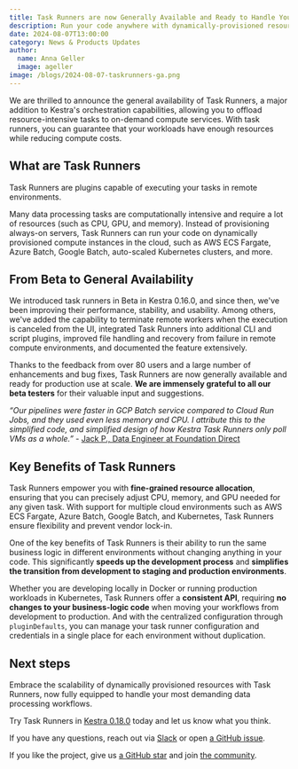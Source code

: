 ```yaml
---
title: Task Runners are now Generally Available and Ready to Handle Your Most Demanding Workflows
description: Run your code anywhere with dynamically-provisioned resources.
date: 2024-08-07T13:00:00
category: News & Products Updates
author:
  name: Anna Geller
  image: ageller
image: /blogs/2024-08-07-taskrunners-ga.png
---
```


We are thrilled to announce the general availability of Task Runners, a major addition to Kestra's orchestration capabilities, allowing you to offload resource-intensive tasks to on-demand compute services. With task runners, you can guarantee that your workloads have enough resources while reducing compute costs.

## What are Task Runners

Task Runners are plugins capable of executing your tasks in remote environments.

Many data processing tasks are computationally intensive and require a lot of resources (such as CPU, GPU, and memory). Instead of provisioning always-on servers, Task Runners can run your code on dynamically provisioned compute instances in the cloud, such as AWS ECS Fargate, Azure Batch, Google Batch, auto-scaled Kubernetes clusters, and more.


## From Beta to General Availability

We introduced task runners in Beta in Kestra 0.16.0, and since then, we've been improving their performance, stability, and usability. Among others, we've added the capability to terminate remote workers when the execution is canceled from the UI, integrated Task Runners into additional CLI and script plugins, improved file handling and recovery from failure in remote compute environments, and documented the feature extensively.

Thanks to the feedback from over 80 users and a large number of enhancements and bug fixes, Task Runners are now generally available and ready for production use at scale. **We are immensely grateful to all our beta testers** for their valuable input and suggestions.

*“Our pipelines were faster in GCP Batch service compared to Cloud Run Jobs, and they used even less memory and CPU. I attribute this to the simplified code, and simplified design of how Kestra Task Runners only poll VMs as a whole.” -* [Jack P., Data Engineer at Foundation Direct](https://jackskylord.medium.com/kestra-io-powerful-declarative-workflows-1dc79bce0b69)

## Key Benefits of Task Runners

Task Runners empower you with **fine-grained resource allocation**, ensuring that you can precisely adjust CPU, memory, and GPU needed for any given task. With support for multiple cloud environments such as AWS ECS Fargate, Azure Batch, Google Batch, and Kubernetes, Task Runners ensure flexibility and prevent vendor lock-in.

One of the key benefits of Task Runners is their ability to run the same business logic in different environments without changing anything in your code. This significantly **speeds up the development process** and **simplifies the transition from development to staging and production environments**.

Whether you are developing locally in Docker or running production workloads in Kubernetes, Task Runners offer a **consistent API**, requiring **no changes to your business-logic code** when moving your workflows from development to production. And with the centralized configuration through `pluginDefaults`, you can manage your task runner configuration and credentials in a single place for each environment without duplication.

## Next steps

Embrace the scalability of dynamically provisioned resources with Task Runners, now fully equipped to handle your most demanding data processing workflows.

Try Task Runners in [Kestra 0.18.0](https://kestra.io/docs/getting-started/installation) today and let us know what you think.

If you have any questions, reach out via [Slack](https://kestra.io/slack) or open [a GitHub issue](https://github.com/kestra-io/kestra).

If you like the project, give us [a GitHub star](https://github.com/kestra-io/kestra) and join [the community](https://kestra.io/slack).


